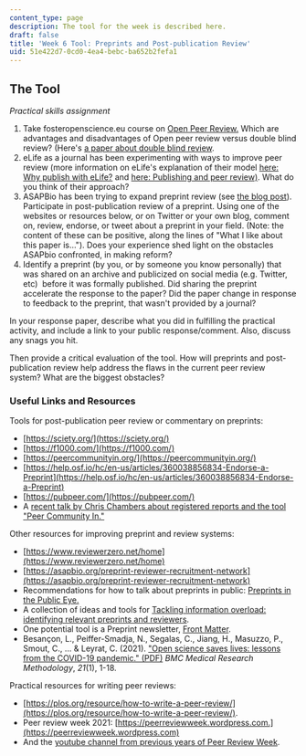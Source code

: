 ```yaml
---
content_type: page
description: The tool for the week is described here.
draft: false
title: 'Week 6 Tool: Preprints and Post-publication Review'
uid: 51e422d7-0cd0-4ea4-bebc-ba652b2fefa1
---
```

## The Tool

*Practical skills assignment*

1. Take fosteropenscience.eu course on [Open Peer Review.](https://www.fosteropenscience.eu/node/2333) Which are advantages and disadvantages of Open peer review versus double blind review? (Here's [a paper about double blind review](https://www.pnas.org/doi/abs/10.1073/pnas.1707323114).
2. eLife as a journal has been experimenting with ways to improve peer review (more information on eLife's explanation of their model [here: Why publish with eLife?](https://elifesciences.org/inside-elife/76669134/for-authors-why-publish-with-elife) and [here: Publishing and peer review)](https://elifesciences.org/about/peer-review). What do you think of their approach?  
3. ASAPBio has been trying to expand preprint review (see [the blog post](https://asapbio.org/preprint-reviewer-recruitment-network-phase-2)). Participate in post-publication review of a preprint. Using one of the websites or resources below, or on Twitter or your own blog, comment on, review, endorse, or tweet about a preprint in your field. (Note: the content of these can be positive, along the lines of "What I like about this paper is…"). Does your experience shed light on the obstacles ASAPbio confronted, in making reform?
4. Identify a preprint (by you, or by someone you know personally) that was shared on an archive and publicized on social media (e.g. Twitter, etc)  before it was formally published. Did sharing the preprint accelerate the response to the paper? Did the paper change in response to feedback to the preprint, that wasn't provided by a journal?

In your response paper, describe what you did in fulfilling the practical activity, and include a link to your public response/comment. Also, discuss any snags you hit. 

Then provide a critical evaluation of the tool. How will preprints and post-publication review help address the flaws in the current peer review system? What are the biggest obstacles? 

### Useful Links and Resources

Tools for post-publication peer review or commentary on preprints:

- [https://sciety.org/](https://sciety.org/)
- [https://f1000.com/](https://f1000.com/)
- [https://peercommunityin.org/](https://peercommunityin.org/)
- [https://help.osf.io/hc/en-us/articles/360038856834-Endorse-a-Preprint](https://help.osf.io/hc/en-us/articles/360038856834-Endorse-a-Preprint)
- [https://pubpeer.com/](https://pubpeer.com/)
- A [recent talk by Chris Chambers about registered reports and the tool "Peer Community In."](https://osf.io/mnp6y/?pid=d4fh5)

Other resources for improving preprint and review systems:

- [https://www.reviewerzero.net/home](https://www.reviewerzero.net/home)
- [https://asapbio.org/preprint-reviewer-recruitment-network](https://asapbio.org/preprint-reviewer-recruitment-network)
- Recommendations for how to talk about preprints in public: [Preprints in the Public Eye.](https://asapbio.org/public)
- A collection of ideas and tools for [Tackling information overload: identifying relevant preprints and reviewers](https://asapbio.org/identifying-relevant-preprints-and-reviewers).
- One potential tool is a Preprint newsletter, [Front Matter](https://front-matter.io/newsletter).
- Besançon, L., Peiffer-Smadja, N., Segalas, C., Jiang, H., Masuzzo, P., Smout, C., … & Leyrat, C. (2021). ["Open science saves lives: lessons from the COVID-19 pandemic." (PDF)](https://www.biorxiv.org/content/10.1101/2020.08.13.249847v2.full.pdf) *BMC Medical Research Methodology*, *21*(1), 1-18.

Practical resources for writing peer reviews:

- [https://plos.org/resource/how-to-write-a-peer-review/](https://plos.org/resource/how-to-write-a-peer-review/).
- Peer review week 2021: [https://peerreviewweek.wordpress.com.](https://peerreviewweek.wordpress.com)
- And the [youtube channel from previous years of Peer Review Week](https://www.youtube.com/channel/UCbmYfn4oBs5a084aOu-ph-g).